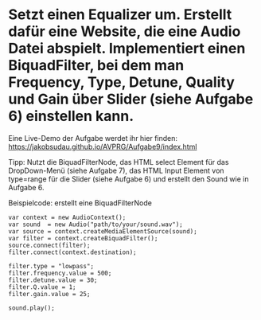 # Setzt einen Equalizer um. Erstellt dafür eine Website, die eine Audio Datei abspielt. Implementiert einen BiquadFilter, bei dem man Frequency, Type, Detune, Quality und Gain über Slider (siehe Aufgabe 6) einstellen kann.

Eine Live-Demo der Aufgabe werdet ihr hier finden: https://jakobsudau.github.io/AVPRG/Aufgabe9/index.html

Tipp: Nutzt die BiquadFilterNode, das HTML select Element für das DropDown-Menü (siehe Aufgabe 7), das HTML Input Element von type=range für die Slider (siehe Aufgabe 6) und erstellt den Sound wie in Aufgabe 6.

Beispielcode: erstellt eine BiquadFilterNode
```
var context = new AudioContext();
var sound  = new Audio("path/to/your/sound.wav");
var source = context.createMediaElementSource(sound);
var filter = context.createBiquadFilter();
source.connect(filter);
filter.connect(context.destination);

filter.type = "lowpass";
filter.frequency.value = 500;
filter.detune.value = 30;
filter.Q.value = 1;
filter.gain.value = 25;

sound.play();
```